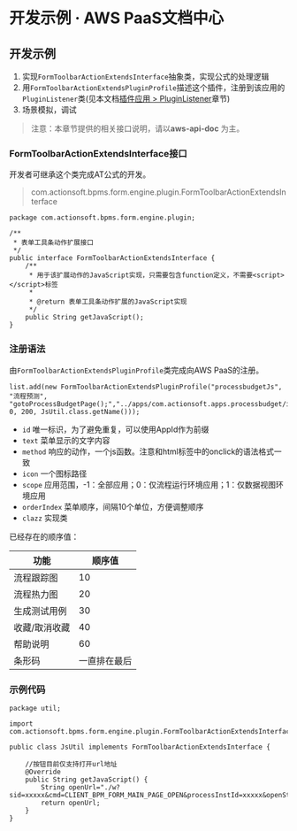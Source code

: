 # 开发示例 · AWS PaaS文档中心

## 开发示例

  1. 实现`FormToolbarActionExtendsInterface`抽象类，实现公式的处理逻辑
  2. 用`FormToolbarActionExtendsPluginProfile`描述这个插件，注册到该应用的`PluginListener`类(见本文档[插件应用 > PluginListener](<../app_plugin/pluginlistener.html>)章节)
  3. 场景模拟，调试

> 注意：本章节提供的相关接口说明，请以**aws-api-doc** 为主。

### FormToolbarActionExtendsInterface接口

开发者可继承这个类完成AT公式的开发。

> com.actionsoft.bpms.form.engine.plugin.FormToolbarActionExtendsInterface
    
    
    package com.actionsoft.bpms.form.engine.plugin;
    
    /**
     * 表单工具条动作扩展接口
     */
    public interface FormToolbarActionExtendsInterface {
        /**
         * 用于该扩展动作的JavaScript实现，只需要包含function定义，不需要<script></script>标签
         *
         * @return 表单工具条动作扩展的JavaScript实现
         */
        public String getJavaScript();
    }
    

### 注册语法

由`FormToolbarActionExtendsPluginProfile`类完成向AWS PaaS的注册。
    
    
    list.add(new FormToolbarActionExtendsPluginProfile("processbudgetJs", "流程预测", "gotoProcessBudgetPage();","../apps/com.actionsoft.apps.processbudget/img/processBudget.png", 0, 200, JsUtil.class.getName()));
    

  * `id` 唯一标识，为了避免重复，可以使用AppId作为前缀
  * `text` 菜单显示的文字内容
  * `method` 响应的动作，一个js函数。注意和html标签中的onclick的语法格式一致
  * `icon` 一个图标路径
  * `scope` 应用范围，-1：全部应用；0：仅流程运行环境应用；1：仅数据视图环境应用
  * `orderIndex` 菜单顺序，间隔10个单位，方便调整顺序
  * `clazz` 实现类

已经存在的顺序值：

功能 | 顺序值  
---|---  
流程跟踪图 | 10  
流程热力图 | 20  
生成测试用例 | 30  
收藏/取消收藏 | 40  
帮助说明 | 60  
条形码 | 一直排在最后  
  
### 示例代码
    
    
    package util;
    
    import com.actionsoft.bpms.form.engine.plugin.FormToolbarActionExtendsInterface;
    
    public class JsUtil implements FormToolbarActionExtendsInterface {
    
        //按钮目前仅支持打开url地址
        @Override
        public String getJavaScript() {
            String openUrl="./w?sid=xxxxx&cmd=CLIENT_BPM_FORM_MAIN_PAGE_OPEN&processInstId=xxxxx&openState=1&taskInstId=xxxxxx&formDefId=xxxxx&boId=xxxxx&displayToolbar=true";
            return openUrl;
        }
    }